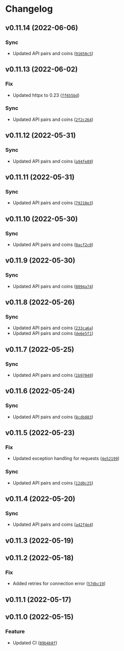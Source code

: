 # Changelog

<!--next-version-placeholder-->

## v0.11.14 (2022-06-06)
### Sync
* Updated API pairs and coins ([`91650c5`](https://github.com/goincrypto/cryptocom-exchange/commit/91650c5dbce978c59e01a0a4fb2a89f3ed4303fc))

## v0.11.13 (2022-06-02)
### Fix
* Updated httpx to 0.23 ([`ff655bd`](https://github.com/goincrypto/cryptocom-exchange/commit/ff655bd6fc5e9b11f7a05a0c9d3e4beb306d4553))

### Sync
* Updated API pairs and coins ([`2f2c264`](https://github.com/goincrypto/cryptocom-exchange/commit/2f2c264c79702350493a4447fec9b107e92787b7))

## v0.11.12 (2022-05-31)
### Sync
* Updated API pairs and coins ([`a94fe89`](https://github.com/goincrypto/cryptocom-exchange/commit/a94fe89aa0cdee349c3dd52f53ca1947ba77e088))

## v0.11.11 (2022-05-31)
### Sync
* Updated API pairs and coins ([`79218e3`](https://github.com/goincrypto/cryptocom-exchange/commit/79218e342086115b1e59b156f1e615d2b1ecddb7))

## v0.11.10 (2022-05-30)
### Sync
* Updated API pairs and coins ([`0acf2c0`](https://github.com/goincrypto/cryptocom-exchange/commit/0acf2c00f0daca72f34b71a50da8414223734520))

## v0.11.9 (2022-05-30)
### Sync
* Updated API pairs and coins ([`8094a74`](https://github.com/goincrypto/cryptocom-exchange/commit/8094a74abd3c3ee3011949a00dc93f9918625124))

## v0.11.8 (2022-05-26)
### Sync
* Updated API pairs and coins ([`233ca6a`](https://github.com/goincrypto/cryptocom-exchange/commit/233ca6aa3c4d2b2883dc9da1322c53bdbf844bc8))
* Updated API pairs and coins ([`de6e5f1`](https://github.com/goincrypto/cryptocom-exchange/commit/de6e5f1b0d6f089a0ba831fed135dee6b7a1bb97))

## v0.11.7 (2022-05-25)
### Sync
* Updated API pairs and coins ([`1b97049`](https://github.com/goincrypto/cryptocom-exchange/commit/1b97049c8a51e19bc63508be3f277200a6112fc4))

## v0.11.6 (2022-05-24)
### Sync
* Updated API pairs and coins ([`8cdb883`](https://github.com/goincrypto/cryptocom-exchange/commit/8cdb883fee716bc137636065d32b7c59ad864c1f))

## v0.11.5 (2022-05-23)
### Fix
* Updated exception handling for requests ([`4e52199`](https://github.com/goincrypto/cryptocom-exchange/commit/4e52199a9f471c7880f855a26bf7cf7466be6148))

### Sync
* Updated API pairs and coins ([`12d0c25`](https://github.com/goincrypto/cryptocom-exchange/commit/12d0c250a0749cad92c58926b1a8ab22067cc506))

## v0.11.4 (2022-05-20)
### Sync
* Updated API pairs and coins ([`a42f4e4`](https://github.com/goincrypto/cryptocom-exchange/commit/a42f4e4501da11e8e79f890b0b69966741777a1a))

## v0.11.3 (2022-05-19)


## v0.11.2 (2022-05-18)
### Fix
* Added retries for connection error ([`57dbc19`](https://github.com/goincrypto/cryptocom-exchange/commit/57dbc19f8d2e558bafa6a0aabf7b39e3d005e0bb))

## v0.11.1 (2022-05-17)


## v0.11.0 (2022-05-15)
### Feature
* Updated CI ([`89b4b8f`](https://github.com/goincrypto/cryptocom-exchange/commit/89b4b8fedfff8b74fed4d72a35a0f25c319680aa))
